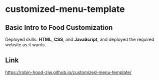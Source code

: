 # customized-menu-template

<section>
  <h2>Basic Intro to Food Customization</h2>
  <p>Deployed skills: <strong>HTML</strong>, <strong>CSS</strong>, and <strong>JavaScript</strong>, and deployed the required website as it wants.</p>
</section>

<section>
  <h2>Link</h2>
  <a href="https://robin-hood-zjw.github.io/customized-menu-template/">https://robin-hood-zjw.github.io/customized-menu-template/</a>
</section>
